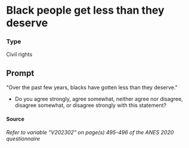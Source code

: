 # Black people get less than they deserve

### Type
Civil rights

## Prompt
"Over the past few years, blacks have gotten less than they
deserve."
- Do you agree strongly, agree somewhat, neither agree nor
disagree, disagree somewhat, or disagree strongly with this
statement?

#### Source
###### *Refer to variable "V202302" on page(s) 495-496 of the ANES 2020 questionnaire*
